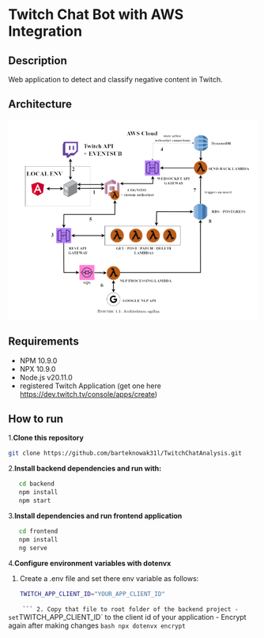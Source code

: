 # Twitch Chat Bot with AWS Integration

## Description 
Web application to detect and classify negative content in Twitch.


## Architecture
![architecture](images/archv2.png)

## Requirements
 - NPM 10.9.0
 - NPX 10.9.0
 - Node.js v20.11.0
 - registered Twitch Application (get one here https://dev.twitch.tv/console/apps/create)

## How to run
1.**Clone this repository**
   ```bash
   git clone https://github.com/barteknowak31l/TwitchChatAnalysis.git
   ```
2.**Install backend dependencies and run with:**
```bash
   cd backend
   npm install
   npm start
   ```

3.**Install dependencies and run frontend application**
```bash
   cd frontend
   npm install
   ng serve
```
   
   
4.**Configure environment variables with dotenvx**
   1. Create a .env file and set there env variable as follows:
      ```bash
      TWITCH_APP_CLIENT_ID="YOUR_APP_CLIENT_ID"
`     ```
   2. Copy that file to root folder of the backend project
      - set `TWITCH_APP_CLIENT_ID` to the client id of your application
      - Encrypt again after making changes
      ```bash
      npx dotenvx encrypt
      ```

